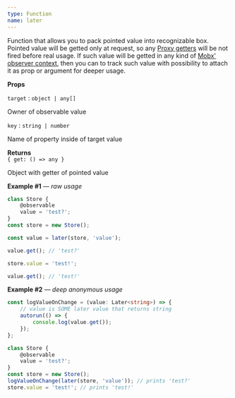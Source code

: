 ```yaml
---
type: Function
name: later
---
```


Function that allows you to pack pointed value into recognizable box. Pointed value will be getted only at request, so any [Proxy getters](https://developer.mozilla.org/en-US/docs/Web/JavaScript/Reference/Global_Objects/Proxy) will be not fired before real usage. If such value will be getted in any kind of [Mobx' observer context](https://mobx.js.org/best/react.html), then you can to track such value with possibility to attach it as prop or argument for deeper usage.

<strong>Props</strong>
<div class="list">
<div class="list-item">
    <code>target</code> : <code>object | any[]</code>
    <div class="list-tag">
        <tag type="required" />
    </div>
    <div class="list-desc">
        <p>
            Owner of observable value
        </p>
    </div>
</div>
<div class="list-item">
    <code>key</code> : <code>string | number</code>
    <div class="list-tag">
        <tag type="required" />
    </div>
    <div class="list-desc">
        <p>
            Name of property inside of target value
        </p>
    </div>
</div>
</div>
<strong>Returns</strong>
<div class="list">
<div class="list-item">
    <code>{ get: () => any }</code>
    <div class="list-desc">
        <p>
            Object with getter of pointed value
        </p>
    </div>
</div>
</div>

<strong>Example #1</strong> &mdash; <i>raw usage</i>

```typescript
class Store {
    @observable
    value = 'test?';
}
const store = new Store();

const value = later(store, 'value');

value.get(); // 'test?'

store.value = 'test!';

value.get(); // 'test!'
```

<strong>Example #2</strong> &mdash; <i>deep anonymous usage</i>

```typescript
const logValueOnChange = (value: Later<string>) => {
    // value is SOME later value that returns string
    autorun(() => {
        console.log(value.get());
    });
};

class Store {
    @observable
    value = 'test?';
}
const store = new Store();
logValueOnChange(later(store, 'value')); // prints 'test?'
store.value = 'test!'; // prints 'test!'
```
